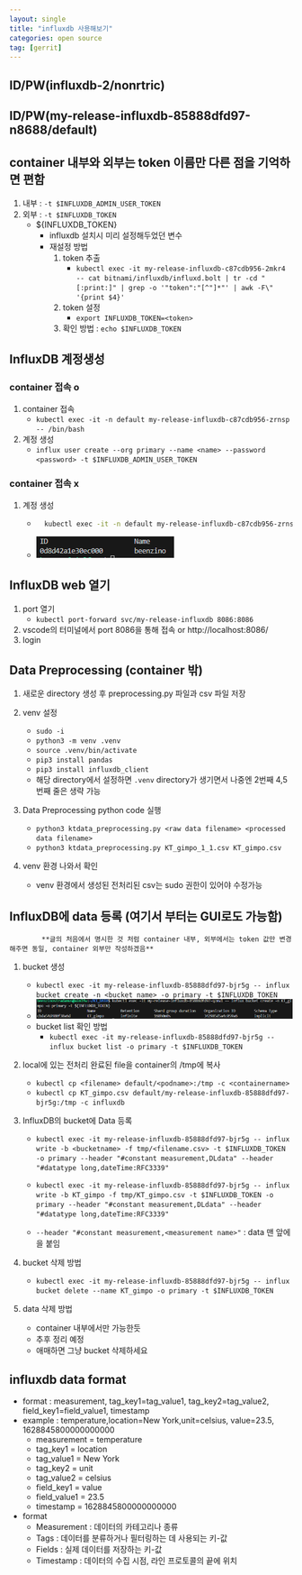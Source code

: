 ```yaml
---
layout: single
title: "influxdb 사용해보기"
categories: open source
tag: [gerrit]
---
```


## ID/PW(influxdb-2/nonrtric)
<!--
http://163.180.177.129:31812/
ID : beenzino
PW : shqlcmzl9988
token : VFSeISYe6NjRoviJB-9hdDqNQxyRdVfx8nJ2RxP0UpaXk4LpMvI9fEX2OqROSErZXNpK7szuU3PyPA==
-->


## ID/PW(my-release-influxdb-85888dfd97-n8688/default)
<!--
http://localhost:8086/
ID : beenzino
PW : shqlcmzl9988
-->


## container 내부와 외부는 token 이름만 다른 점을 기억하면 편함
1. 내부 : `-t $INFLUXDB_ADMIN_USER_TOKEN`
2. 외부 : `-t $INFLUXDB_TOKEN`
    - ${INFLUXDB_TOKEN}
        - influxdb 설치시 미리 설정해두었던 변수
        - 재설정 방법
            1. token 추출
                - `kubectl exec -it my-release-influxdb-c87cdb956-2mkr4 -- cat bitnami/influxdb/influxd.bolt | tr -cd "[:print:]" | grep -o '"token":"[^"]*"' | awk -F\" '{print $4}'`
            2. token 설정
                - `export INFLUXDB_TOKEN=<token>`
            3. 확인 방법 : `echo $INFLUXDB_TOKEN`
<!--
token":"aGgsvUN96K5vr8vTKa84
export INFLUXDB_TOKEN=aGgsvUN96K5vr8vTKa84
-->



## InfluxDB 계정생성
### container 접속 o
1. container 접속
    - `kubectl exec -it -n default my-release-influxdb-c87cdb956-zrnsp -- /bin/bash`
2. 계정 생성
    - `influx user create --org primary --name <name> --password <password> -t $INFLUXDB_ADMIN_USER_TOKEN`

### container 접속 x
1. 계정 생성
    - ```bash
        kubectl exec -it -n default my-release-influxdb-c87cdb956-zrnsp -- influx user create --org primary --name <name> --password <password> -t $INFLUXDB_TOKEN`
        ```
    - <img  src="/assets/posts/ossca/6.png" alt=""/>




## InfluxDB web 열기
1. port 열기 
    - `kubectl port-forward svc/my-release-influxdb 8086:8086`
2. vscode의 터미널에서 port 8086을 통해 접속 or http://localhost:8086/
3. login




## Data Preprocessing (container 밖)
1. 새로운 directory 생성 후 preprocessing.py 파일과 csv 파일 저장
2. venv 설정
    - `sudo -i`
    - `python3 -m venv .venv`
    - `source .venv/bin/activate`
    - `pip3 install pandas`
    - `pip3 install influxdb_client`
    - 해당 directory에서 설정하면 `.venv` directory가 생기면서 나중엔 2번째 4,5번째 줄은 생략 가능

3. Data Preprocessing python code 실행
    - `python3 ktdata_preprocessing.py <raw data filename> <processed data filename>`
    - `python3 ktdata_preprocessing.py KT_gimpo_1_1.csv KT_gimpo.csv`

4. venv 환경 나와서 확인
    - venv 환경에서 생성된 전처리된 csv는 sudo 권한이 있어야 수정가능




## InfluxDB에 data 등록 (여기서 부터는 GUI로도 가능함)

            **글의 처음에서 명시한 것 처럼 container 내부, 외부에서는 token 값만 변경해주면 동일, container 외부만 작성하겠음**

1. bucket 생성
    - `kubectl exec -it my-release-influxdb-85888dfd97-bjr5g -- influx bucket create -n <bucket name> -o primary -t $INFLUXDB_TOKEN`
    - <img  src="/assets/posts/ossca/7.png" alt=""/>
    - bucket list 확인 방법
        - `kubectl exec -it my-release-influxdb-85888dfd97-bjr5g -- influx bucket list -o primary -t $INFLUXDB_TOKEN`

1. local에 있는 전처리 완료된 file을 container의 /tmp에 복사
    - `kubectl cp <filename> default/<podname>:/tmp -c <containername>`
    - `kubectl cp KT_gimpo.csv default/my-release-influxdb-85888dfd97-bjr5g:/tmp -c influxdb`

2. InfluxDB의 bucket에 Data 등록
    - `kubectl exec -it my-release-influxdb-85888dfd97-bjr5g -- influx write -b <bucketname> -f tmp/<filename.csv> -t $INFLUXDB_TOKEN -o primary --header "#constant measurement,DLdata" --header "#datatype long,dateTime:RFC3339"`

    - `kubectl exec -it my-release-influxdb-85888dfd97-bjr5g -- influx write -b KT_gimpo -f tmp/KT_gimpo.csv -t $INFLUXDB_TOKEN -o primary --header "#constant measurement,DLdata" --header "#datatype long,dateTime:RFC3339"`

    - `--header "#constant measurement,<measurement name>"` : data 맨 앞에 <measurement name>을 붙임


3. bucket 삭제 방법
    - `kubectl exec -it my-release-influxdb-85888dfd97-bjr5g -- influx bucket delete --name KT_gimpo -o primary -t $INFLUXDB_TOKEN`



4. data 삭제 방법
    - container 내부에서만 가능한듯
    - 추후 정리 예정
    - 애매하면 그냥 bucket 삭제하세요





## influxdb data format
- format : measurement, tag_key1=tag_value1, tag_key2=tag_value2, field_key1=field_value1, timestamp
- example : temperature,location=New York,unit=celsius, value=23.5, 1628845800000000000
    - measurement = temperature
    - tag_key1 = location
    - tag_value1 = New York
    - tag_key2 = unit
    - tag_value2 = celsius
    - field_key1 = value
    - field_value1 = 23.5
    - timestamp = 1628845800000000000
- format
    - Measurement : 데이터의 카테고리나 종류
    - Tags : 데이터를 분류하거나 필터링하는 데 사용되는 키-값
    - Fields : 실제 데이터를 저장하는 키-값
    - Timestamp : 데이터의 수집 시점, 라인 프로토콜의 끝에 위치





